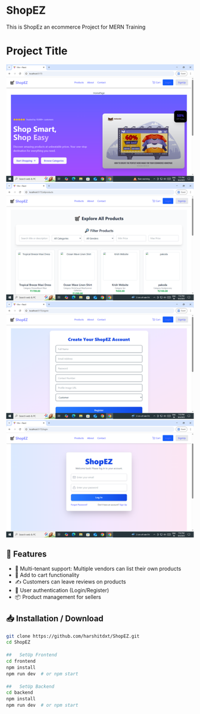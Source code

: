# ShopEZ
This is ShopEz an ecommerce Project for MERN Training

# Project Title


![Home Page](images/HomePage.png)
![All Product Page](images/ALlProductPage.png)
![SignIn Page](images/RegisterPage.png)
![LogIn Page](images/LoginPage.png)

## 🚀 Features

- 👤 Multi-tenant support: Multiple vendors can list their own products
- 🛒 Add to cart functionality
- ✍️ Customers can leave reviews on products
- 🔐 User authentication (Login/Register)
- 📦 Product management for sellers

## 📥 Installation / Download

```bash
git clone https://github.com/harshitdxt/ShopEZ.git
cd ShopEZ

##   SetUp Frontend
cd frontend
npm install
npm run dev  # or npm start

##   SetUp Backend
cd backend
npm install
npm run dev  # or npm start

